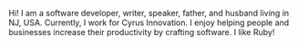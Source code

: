 Hi! I am a software developer, writer, speaker, father, and husband living in NJ, USA. Currently, I work for Cyrus Innovation. I enjoy helping people and businesses increase their productivity by crafting software. I like Ruby!
